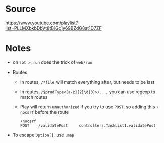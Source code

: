# Source

https://www.youtube.com/playlist?list=PLLMXbkbDbVt8tBiGc1y69BZdG8at1D7ZF

# Notes

- on `sbt >`, `run` does the trick of `web/run`

- Routes

  - In routes, `/*file` will match everything after, but needs to be last

  - In routes, `/$prodType<[a-z]{2}\d{3}>/...`, you can use regexp to match routes

  - Play will return `unauthorized` if you try to use `POST`, so adding this `+ nocsrf` before the route

    ```
    +nocsrf
    POST    /validatePost     controllers.TaskList1.validatePost
    ```

    





- To escape `Option[]`, use `.map`

